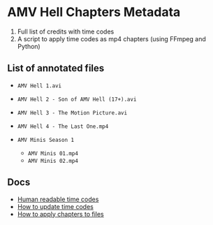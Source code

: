 # AMV Hell Chapters Metadata

1. Full list of credits with time codes
2. A script to apply time codes as mp4 chapters (using FFmpeg and Python)

## List of annotated files

* `AMV Hell 1.avi`
* `AMV Hell 2 - Son of AMV Hell (17+).avi`
* `AMV Hell 3 - The Motion Picture.avi`
* `AMV Hell 4 - The Last One.mp4`

* `AMV Minis Season 1`
  * `AMV Minis 01.mp4`
  * `AMV Minis 02.mp4`

## Docs

* [Human readable time codes](src)
* [How to update time codes](docs/updating.md)
* [How to apply chapters to files](docs/applying.md)
